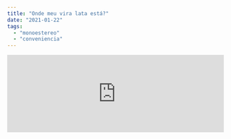```yaml
---
title: "Onde meu vira lata está?"
date: "2021-01-22"
tags: 
  - "monoestereo"
  - "conveniencia"
---
```


<iframe src="https://anchor.fm/monoestereo/embed/episodes/Onde-meu-vira-lata-est-ejtm0d" height="180px" width="100%" frameborder="0" scrolling="no" style="width:100%; height:180px;"></iframe>
